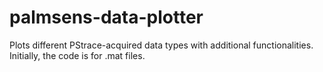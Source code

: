 # palmsens-data-plotter
Plots different PStrace-acquired data types with additional functionalities. Initially, the code is for .mat files.
